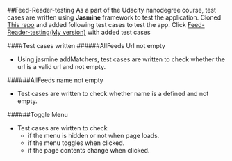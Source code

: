 ##Feed-Reader-testing
As a part of the Udacity nanodegree course, test cases are written using **Jasmine** framework to test the application.
Cloned [This repo](https://github.com/udacity/frontend-nanodegree-feedreader) and added following test cases to test the app.
Click [Feed-Reader-testing(My version)](http://devi-srinivasan.github.io/Feed-Reader-Testing/)  with added test cases


####Test cases written
######AllFeeds Url not empty
*	Using jasmine addMatchers, test cases are written to check whether the url is a valid url and not empty.

######AllFeeds name not empty
*	Test cases are written to check whether name is a defined and not empty.

######Toggle Menu
*	Test cases are wirtten to check
	*	if the menu is hidden or not when page loads.
	*	if the menu toggles when clicked.
	*	if the page contents change when clicked.			
